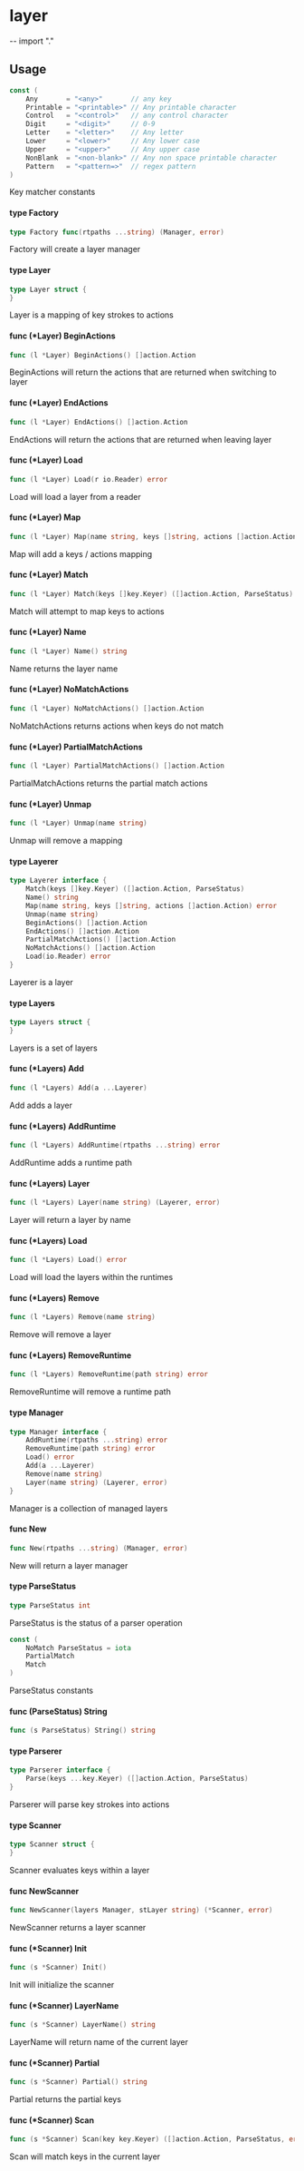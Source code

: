 # layer
--
    import "."


## Usage

```go
const (
	Any       = "<any>"       // any key
	Printable = "<printable>" // Any printable character
	Control   = "<control>"   // any control character
	Digit     = "<digit>"     // 0-9
	Letter    = "<letter>"    // Any letter
	Lower     = "<lower>"     // Any lower case
	Upper     = "<upper>"     // Any upper case
	NonBlank  = "<non-blank>" // Any non space printable character
	Pattern   = "<pattern=>"  // regex pattern
)
```
Key matcher constants

#### type Factory

```go
type Factory func(rtpaths ...string) (Manager, error)
```

Factory will create a layer manager

#### type Layer

```go
type Layer struct {
}
```

Layer is a mapping of key strokes to actions

#### func (*Layer) BeginActions

```go
func (l *Layer) BeginActions() []action.Action
```
BeginActions will return the actions that are returned when switching to layer

#### func (*Layer) EndActions

```go
func (l *Layer) EndActions() []action.Action
```
EndActions will return the actions that are returned when leaving layer

#### func (*Layer) Load

```go
func (l *Layer) Load(r io.Reader) error
```
Load will load a layer from a reader

#### func (*Layer) Map

```go
func (l *Layer) Map(name string, keys []string, actions []action.Action) error
```
Map will add a keys / actions mapping

#### func (*Layer) Match

```go
func (l *Layer) Match(keys []key.Keyer) ([]action.Action, ParseStatus)
```
Match will attempt to map keys to actions

#### func (*Layer) Name

```go
func (l *Layer) Name() string
```
Name returns the layer name

#### func (*Layer) NoMatchActions

```go
func (l *Layer) NoMatchActions() []action.Action
```
NoMatchActions returns actions when keys do not match

#### func (*Layer) PartialMatchActions

```go
func (l *Layer) PartialMatchActions() []action.Action
```
PartialMatchActions returns the partial match actions

#### func (*Layer) Unmap

```go
func (l *Layer) Unmap(name string)
```
Unmap will remove a mapping

#### type Layerer

```go
type Layerer interface {
	Match(keys []key.Keyer) ([]action.Action, ParseStatus)
	Name() string
	Map(name string, keys []string, actions []action.Action) error
	Unmap(name string)
	BeginActions() []action.Action
	EndActions() []action.Action
	PartialMatchActions() []action.Action
	NoMatchActions() []action.Action
	Load(io.Reader) error
}
```

Layerer is a layer

#### type Layers

```go
type Layers struct {
}
```

Layers is a set of layers

#### func (*Layers) Add

```go
func (l *Layers) Add(a ...Layerer)
```
Add adds a layer

#### func (*Layers) AddRuntime

```go
func (l *Layers) AddRuntime(rtpaths ...string) error
```
AddRuntime adds a runtime path

#### func (*Layers) Layer

```go
func (l *Layers) Layer(name string) (Layerer, error)
```
Layer will return a layer by name

#### func (*Layers) Load

```go
func (l *Layers) Load() error
```
Load will load the layers within the runtimes

#### func (*Layers) Remove

```go
func (l *Layers) Remove(name string)
```
Remove will remove a layer

#### func (*Layers) RemoveRuntime

```go
func (l *Layers) RemoveRuntime(path string) error
```
RemoveRuntime will remove a runtime path

#### type Manager

```go
type Manager interface {
	AddRuntime(rtpaths ...string) error
	RemoveRuntime(path string) error
	Load() error
	Add(a ...Layerer)
	Remove(name string)
	Layer(name string) (Layerer, error)
}
```

Manager is a collection of managed layers

#### func  New

```go
func New(rtpaths ...string) (Manager, error)
```
New will return a layer manager

#### type ParseStatus

```go
type ParseStatus int
```

ParseStatus is the status of a parser operation

```go
const (
	NoMatch ParseStatus = iota
	PartialMatch
	Match
)
```
ParseStatus constants

#### func (ParseStatus) String

```go
func (s ParseStatus) String() string
```

#### type Parserer

```go
type Parserer interface {
	Parse(keys ...key.Keyer) ([]action.Action, ParseStatus)
}
```

Parserer will parse key strokes into actions

#### type Scanner

```go
type Scanner struct {
}
```

Scanner evaluates keys within a layer

#### func  NewScanner

```go
func NewScanner(layers Manager, stLayer string) (*Scanner, error)
```
NewScanner returns a layer scanner

#### func (*Scanner) Init

```go
func (s *Scanner) Init()
```
Init will initialize the scanner

#### func (*Scanner) LayerName

```go
func (s *Scanner) LayerName() string
```
LayerName will return name of the current layer

#### func (*Scanner) Partial

```go
func (s *Scanner) Partial() string
```
Partial returns the partial keys

#### func (*Scanner) Scan

```go
func (s *Scanner) Scan(key key.Keyer) ([]action.Action, ParseStatus, error)
```
Scan will match keys in the current layer
